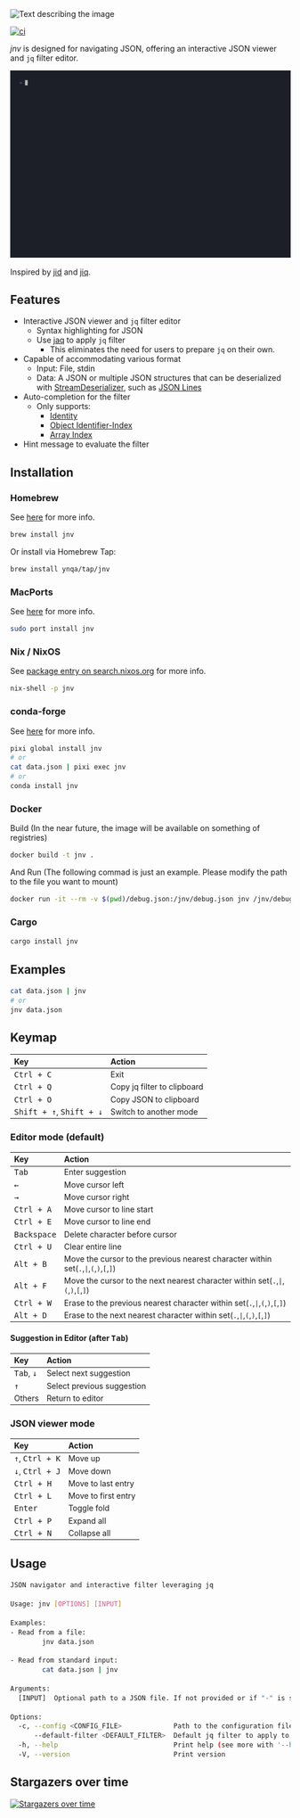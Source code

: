 <picture>
  <source media="(prefers-color-scheme: dark)" srcset="assets/jnv-dark.svg">
  <img alt="Text describing the image" src="assets/jnv-light.svg">
</picture>


[![ci](https://github.com/ynqa/jnv/actions/workflows/ci.yml/badge.svg?branch=main)](https://github.com/ynqa/jnv/actions/workflows/ci.yml)

*jnv* is designed for navigating JSON,
offering an interactive JSON viewer and `jq` filter editor.

![jnv.gif](https://github.com/ynqa/ynqa/blob/master/demo/jnv.gif)

Inspired by [jid](https://github.com/simeji/jid)
and [jiq](https://github.com/fiatjaf/jiq).

## Features

- Interactive JSON viewer and `jq` filter editor
  - Syntax highlighting for JSON
  - Use [jaq](https://github.com/01mf02/jaq) to apply `jq` filter
    - This eliminates the need for users to prepare `jq` on their own.
- Capable of accommodating various format
  - Input: File, stdin
  - Data: A JSON or multiple JSON structures
    that can be deserialized with 
    [StreamDeserializer](https://docs.rs/serde_json/latest/serde_json/struct.StreamDeserializer.html),
    such as [JSON Lines](https://jsonlines.org/)
- Auto-completion for the filter
  - Only supports:
    - [Identity](https://jqlang.github.io/jq/manual/#identity)
    - [Object Identifier-Index](https://jqlang.github.io/jq/manual/#object-identifier-index)
    - [Array Index](https://jqlang.github.io/jq/manual/#array-index)
- Hint message to evaluate the filter

## Installation

### Homebrew

See [here](https://formulae.brew.sh/formula/jnv) for more info.

```bash
brew install jnv
```

Or install via Homebrew Tap:

```bash
brew install ynqa/tap/jnv
```

### MacPorts

See [here](https://ports.macports.org/port/jnv/) for more info.

```bash
sudo port install jnv
```

### Nix / NixOS

See [package entry on search.nixos.org](https://search.nixos.org/packages?channel=unstable&query=jnv) for more info.

```bash
nix-shell -p jnv
```

### conda-forge

See [here](https://prefix.dev/channels/conda-forge/packages/jnv) for more info.

```bash
pixi global install jnv
# or
cat data.json | pixi exec jnv
# or
conda install jnv
```

### Docker

Build
(In the near future, the image will be available on something of registries)

```bash
docker build -t jnv .
```

And Run
(The following commad is just an example. Please modify the path to the file you want to mount)

```bash
docker run -it --rm -v $(pwd)/debug.json:/jnv/debug.json jnv /jnv/debug.json
```

### Cargo

```bash
cargo install jnv
```

## Examples

```bash
cat data.json | jnv
# or
jnv data.json
```

## Keymap

| Key | Action |
| :- | :- |
| <kbd>Ctrl + C</kbd> | Exit |
| <kbd>Ctrl + Q</kbd> | Copy jq filter to clipboard |
| <kbd>Ctrl + O</kbd> | Copy JSON to clipboard |
| <kbd>Shift + ↑</kbd>, <kbd>Shift + ↓</kbd> | Switch to another mode |

### Editor mode (default)

| Key | Action |
| :- | :- |
| <kbd>Tab</kbd> | Enter suggestion |
| <kbd>←</kbd> | Move cursor left |
| <kbd>→</kbd> | Move cursor right |
| <kbd>Ctrl + A</kbd> | Move cursor to line start |
| <kbd>Ctrl + E</kbd> | Move cursor to line end |
| <kbd>Backspace</kbd> | Delete character before cursor |
| <kbd>Ctrl + U</kbd> | Clear entire line |
| <kbd>Alt + B</kbd>   | Move the cursor to the previous nearest character within set(`.`,`\|`,`(`,`)`,`[`,`]`) |
| <kbd>Alt + F</kbd>   | Move the cursor to the next nearest character within set(`.`,`\|`,`(`,`)`,`[`,`]`) |
| <kbd>Ctrl + W</kbd>  | Erase to the previous nearest character within set(`.`,`\|`,`(`,`)`,`[`,`]`) |
| <kbd>Alt + D</kbd>   | Erase to the next nearest character within set(`.`,`\|`,`(`,`)`,`[`,`]`) |

#### Suggestion in Editor (after <kbd>Tab</kbd>)

| Key | Action |
| :- | :- |
| <kbd>Tab</kbd>, <kbd>↓</kbd> | Select next suggestion |
| <kbd>↑</kbd> | Select previous suggestion |
| Others | Return to editor |

### JSON viewer mode

| Key | Action |
| :- | :- |
| <kbd>↑</kbd>, <kbd>Ctrl + K</kbd> | Move up |
| <kbd>↓</kbd>, <kbd>Ctrl + J</kbd> | Move down |
| <kbd>Ctrl + H</kbd> | Move to last entry |
| <kbd>Ctrl + L</kbd> | Move to first entry |
| <kbd>Enter</kbd> | Toggle fold |
| <kbd>Ctrl + P</kbd> | Expand all |
| <kbd>Ctrl + N</kbd> | Collapse all |

## Usage

```bash
JSON navigator and interactive filter leveraging jq

Usage: jnv [OPTIONS] [INPUT]

Examples:
- Read from a file:
        jnv data.json

- Read from standard input:
        cat data.json | jnv

Arguments:
  [INPUT]  Optional path to a JSON file. If not provided or if "-" is specified, reads from standard input

Options:
  -c, --config <CONFIG_FILE>             Path to the configuration file.
      --default-filter <DEFAULT_FILTER>  Default jq filter to apply to the input data
  -h, --help                             Print help (see more with '--help')
  -V, --version                          Print version
```

## Stargazers over time
[![Stargazers over time](https://starchart.cc/ynqa/jnv.svg?variant=adaptive)](https://starchart.cc/ynqa/jnv)
